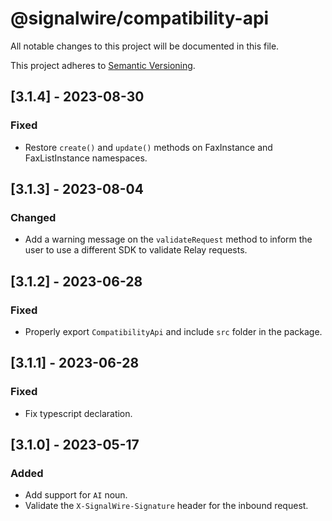 # @signalwire/compatibility-api

All notable changes to this project will be documented in this file.

This project adheres to [Semantic Versioning](https://semver.org/spec/v2.0.0.html).

## [3.1.4] - 2023-08-30

### Fixed

- Restore `create()` and `update()` methods on FaxInstance and FaxListInstance namespaces.

## [3.1.3] - 2023-08-04

### Changed

- Add a warning message on the `validateRequest` method to inform the user to use a different SDK to validate Relay requests.

## [3.1.2] - 2023-06-28

### Fixed

- Properly export `CompatibilityApi` and include `src` folder in the package.

## [3.1.1] - 2023-06-28

### Fixed

- Fix typescript declaration.

## [3.1.0] - 2023-05-17

### Added

- Add support for `AI` noun.
- Validate the `X-SignalWire-Signature` header for the inbound request.
